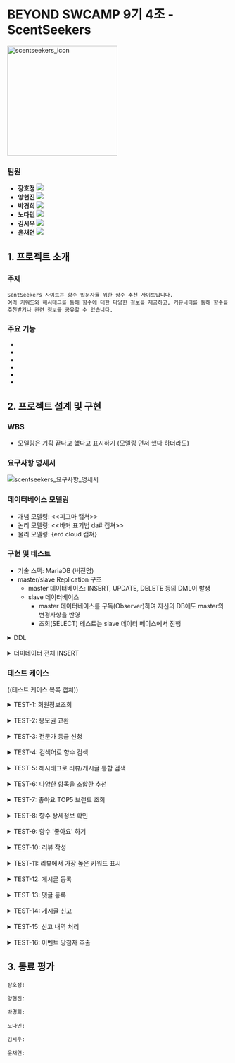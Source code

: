 # BEYOND SWCAMP 9기 4조 - ScentSeekers

<img src="https://github.com/swcamp9thTeam4/scentseekers/assets/33366450/131a0e63-a867-46b5-9db3-fb325e24f916" alt="scentseekers_icon" width="250" />	


### 팀원

- **장호정** [<img src="https://img.shields.io/badge/Github-Link-181717?logo=Github">](https://github.com/hoddeok07)
- **양현진** [<img src="https://img.shields.io/badge/Github-Link-181717?logo=Github">](https://github.com/yanghyeonjin)
- **박경희** [<img src="https://img.shields.io/badge/Github-Link-181717?logo=Github">](https://github.com/iwillbfine)
- **노다민** [<img src="https://img.shields.io/badge/Github-Link-181717?logo=Github">](https://github.com/RohDamin)
- **김시우** [<img src="https://img.shields.io/badge/Github-Link-181717?logo=Github">](https://github.com/siu98)
- **윤채연** [<img src="https://img.shields.io/badge/Github-Link-181717?logo=Github">](https://github.com/yncayn)

## 1. 프로젝트 소개

### 주제

```
SentSeekers 사이트는 향수 입문자를 위한 향수 추천 사이트입니다.
여러 키워드와 해시태그를 통해 향수에 대한 다양한 정보를 제공하고, 커뮤니티를 통해 향수를 추천받거나 관련 정보를 공유할 수 있습니다.
```

### 주요 기능

-
-
-
-
-
-

## 2. 프로젝트 설계 및 구현

### WBS

- 모델링은 기획 끝나고 했다고 표시하기 (모델링 먼저 했다 하더라도)

### 요구사항 명세서

<img src="https://github.com/swcamp9thTeam4/scentseekers/blob/main/%E1%84%8B%E1%85%AD%E1%84%80%E1%85%AE%E1%84%89%E1%85%A1%E1%84%92%E1%85%A1%E1%86%BC_%E1%84%86%E1%85%A7%E1%86%BC%E1%84%89%E1%85%A6%E1%84%89%E1%85%A5.png?raw=true" alt="scentseekers_요구사항_명세서" />	

### 데이터베이스 모델링

- 개념 모델링: <<피그마 캡쳐>>
- 논리 모델링: <<바커 표기법 da# 캡쳐>>
- 물리 모델링: {erd cloud 캡쳐}

### 구현 및 테스트

- 기술 스택: MariaDB (버전명)
- master/slave Replication 구조
  - master 데이터베이스: INSERT, UPDATE, DELETE 등의 DML이 발생
  - slave 데이터베이스
    - master 데이터베이스를 구독(Observer)하여 자신의 DB에도 master의 변경사항을 반영
    - 조회(SELECT) 테스트는 slave 데이터 베이스에서 진행

<details style="margin-bottom:16px;">
<summary>DDL</summary>
    
```sql
DROP TABLE;
DROP TABLE;

CREATE TABLE;
```
</details>

<details style="margin-bottom:16px;">
<summary>더미데이터 전체 INSERT</summary>
    
```sql

```
</details>

### 테스트 케이스

((테스트 케이스 목록 캡쳐))



<details style="margin-bottom:16px;">
<summary>TEST-1: 회원정보조회</summary>
: 회원 가입시 입력한 자신의 정보를 마이페이지에서 조회
    
```sql
```
</details>

<details style="margin-bottom:16px;">
<summary>TEST-2: 응모권 교환</summary>
: 자신의 응모권 포인트를 응모권으로 교환하면 응모권 개수가 증가하고 응모권 포인트가 차감됨
    
```sql
```
</details>

<details style="margin-bottom:16px;">
<summary>TEST-3: 전문가 등급 신청</summary>
: '전문가 인증' 카테고리에서 자격 증명 가능한 파일(자격증, 향수관련업체직원)을 첨부하여 1:1문의 신청 시 관리자가 확인 후 승인하면 전문가 등급 획득
    
```sql
```
</details>

<details style="margin-bottom:16px;">
<summary>TEST-4: 검색어로 향수 검색</summary>
: 브랜드명 '디올' 을 검색하여 향수 정보를 조회한다.
    
```sql
SELECT 
      p.product_brand
    , p.product_name
    , pi_tbl.ingredient_name
    , p.product_price
FROM 
    product p
LEFT JOIN (
    SELECT 
        pii.product_code,
        i.ingredient_name
    FROM 
        ingredient i
    INNER JOIN 
        product_ingredient pii ON i.ingredient_code = pii.ingredient_code
) AS pi_tbl ON pi_tbl.product_code = p.product_code
WHERE 
       p.product_brand LIKE '%디올%'
    OR p.product_name LIKE '%디올%'
    OR pi_tbl.ingredient_name LIKE '%디올%';
   
```

![이름 검색 - 디올](https://github.com/swcamp9thTeam4/scentseekers/assets/140694377/90ae628c-2004-4224-b9ca-142dcd3fe788)

<br/>
: 계열 '머스크' 을 검색하여 해당 계열을 지닌 향수를 조회한다. 

    
```sql
SELECT 
      p.product_brand
    , p.product_name
    , pi_tbl.ingredient_name
    , p.product_price
FROM 
    product p
LEFT JOIN (
    SELECT 
        pii.product_code,
        i.ingredient_name
    FROM 
        ingredient i
    INNER JOIN 
        product_ingredient pii ON i.ingredient_code = pii.ingredient_code
) AS pi_tbl ON pi_tbl.product_code = p.product_code
WHERE 
       p.product_brand LIKE '%머스크%'
    OR p.product_name LIKE '%머스크%'
    OR pi_tbl.ingredient_name LIKE '%머스크%';
```
![계열 검색 - 머스크](https://github.com/swcamp9thTeam4/scentseekers/assets/140694377/91278bea-4235-4e85-ba8f-b82dfefd4bb9)

</details>

<details style="margin-bottom:16px;">
<summary>TEST-5: 해시태그로 리뷰/게시글 통합 검색</summary>
: '시향' 검색을 통해 시향 해시태그를 포함하는 리뷰와 게시글을 통합 조회한다.
    
```sql
```
</details>

<details style="margin-bottom:16px;">
<summary>TEST-6: 다양한 항목을 조합한 추천</summary>
: 향료에 '자스민' 또는 '라벤더' 또는 '샌달우드' 가 들어가는 향수를 조회한다. (유저가 체크박스 등으로 여러 향료를 선택했다고 가정)
    
```sql
```
</details>

<details style="margin-bottom:16px;">
<summary>TEST-7: 좋아요 TOP5 브랜드 조회</summary>
: 좋아요가 많은 순으로 향수 브랜드 5개를 조회한다.
    
```sql
```
</details>

<details style="margin-bottom:16px;">
<summary>TEST-8: 향수 상세정보 확인</summary>
: 제품 코드가 '11'인 향수의 상세정보를 확인한다.
    
```sql
-- 11번 향수 상세정보 조회 (향수 + 사진 url)
SELECT 
    	  a.*
    	, b.product_photo_url
  FROM 
   	product a
  JOIN product_photo b ON a.product_code = b.product_code
 WHERE a.product_code = 11;
  
-- 11번 향수의 향료 조회
SELECT
		  a.product_code
		, a.product_ingredient_ingredientNote 
		, b.ingredient_name
   FROM product_ingredient a
   JOIN ingredient b ON a.product_ingredient_code = b.ingredient_code
  WHERE product_code = 11;

-- 11번 향수의 계열 조회
SELECT
		  a.product_code
		, b.category_type
	FROM product_category a
	JOIN category b ON b.category_code = a.category_code
  WHERE product_code = 11;
```
![test8](https://github.com/swcamp9thTeam4/scentseekers/assets/57509627/389efba0-ee45-48fb-8e97-a4af7b242634)

</details>

<details style="margin-bottom:16px;">
<summary>TEST-9: 향수 '좋아요' 하기</summary>
: 1. 향수에 좋아요를 누르면 향수의 좋아요 수를 1 증가시킨다
<br/>
: 2. 좋아요를 취소한 경우 향수의 좋아요 수를 1 감소시킨다
    
```sql
-- 1. 좋아요 등록
DELIMITER //
CREATE OR REPLACE TRIGGER trg_product_like_after
AFTER INSERT
ON product_like
FOR EACH ROW
BEGIN
  UPDATE product
  SET product_likeCnt  = product_likeCnt + 1
  WHERE product_code  = NEW.product_code ;
END //
DELIMITER ;

-- 2. 좋아요 취소
DELIMITER //
CREATE OR REPLACE TRIGGER trg_product_like_after_delete
AFTER DELETE
ON product_like
FOR EACH ROW
BEGIN
  UPDATE product
  SET product_likeCnt = product_likeCnt - 1
  WHERE product_code = OLD.product_code;
END //
DELIMITER ;
```
![test9](https://github.com/swcamp9thTeam4/scentseekers/assets/57509627/8b31c792-0922-4652-b567-04913b5fd556)

</details>

<details style="margin-bottom:16px;">
<summary>TEST-10: 리뷰 작성</summary>
: 리뷰를 작성하면 등급 및 응모권 포인트가 각각 10점씩 증가 된다.
    
```sql
SELECT * FROM members;

DELIMITER //
CREATE OR REPLACE TRIGGER update_points_after_review_insert
AFTER INSERT ON review
FOR EACH ROW
BEGIN
    -- 포인트 적립/차감 사유 추가 (리뷰 작성 포인트)
    DECLARE review_reason_code INT;
    DECLARE new_grade_code INT;
    SET review_reason_code = (SELECT reason_code FROM reason WHERE reason_name = '리뷰 작성' LIMIT 1);

    IF review_reason_code IS NULL THEN
        INSERT INTO reason (reason_name, reason_pointCriteria) VALUES ('리뷰 작성', 10);
        SET review_reason_code = LAST_INSERT_ID();
    END IF;

    -- 회원의 등급 포인트 및 쿠폰 포인트 업데이트
    UPDATE members
    SET members_gradePoint = members_gradePoint + 10,
        members_couponPoint = COALESCE(members_couponPoint, 0) + 10
    WHERE members_code = NEW.members_code;

    -- 회원의 새로운 등급 계산
    SET new_grade_code = (SELECT members_grade_code
                          FROM members_grade
                          WHERE members_grade_pointCriteria <= (SELECT members_gradePoint FROM members WHERE members_code = NEW.members_code)
                          ORDER BY members_grade_pointCriteria DESC
                          LIMIT 1);

    -- 회원의 등급 업데이트
    UPDATE members
    SET members_grade_code = new_grade_code
    WHERE members_code = NEW.members_code;

    -- 회원의 등급 포인트 내역 기록
    INSERT INTO grade_point (grade_point_change, grade_point_accum, grade_point_date, reason_code, members_code)
    VALUES (10, (SELECT members_gradePoint FROM members WHERE members_code = NEW.members_code), NOW(), review_reason_code, NEW.members_code);

    -- 회원의 쿠폰 포인트 내역 기록
    INSERT INTO coupon_point (coupon_point_change, coupon_point_accum, coupon_point_date, reason_code, members_code)
    VALUES (10, (SELECT members_couponPoint FROM members WHERE members_code = NEW.members_code), NOW(), review_reason_code, NEW.members_code);
END //

DELIMITER ;

-- 테스트 리뷰 데이터 삽입
INSERT INTO review (review_content, review_duration, review_season, review_similarity, review_likeCount, product_code, members_code)
VALUES ('좋은 제품입니다.', '오래가요', '봄', '만족', 5, 1, 5);

INSERT INTO review (review_content, review_duration, review_season, review_similarity, review_likeCount, product_code, members_code)
VALUES ('향이 너무 좋아요', '비슷해요', '여름', '보통', 0, 2, 5);

-- 리뷰 작성 후 포인트 및 등급 조회
SELECT 
    m.members_code,
    m.members_email,
    m.members_name,
    m.members_ageRange,
    m.members_gender,
    m.members_gradePoint,
    m.members_couponPoint,
    m.members_couponPointCnt,
    m.members_declarationCnt,
    m.members_nickname,
    m.members_grade_code,
    g.members_grade_name
FROM members m
JOIN members_grade g ON m.members_grade_code = g.members_grade_code;
```
![10번](https://github.com/swcamp9thTeam4/scentseekers/assets/101093309/8f5c15b6-f0b2-44e4-9d10-978ecff1f1a3)
</details>

<details style="margin-bottom:16px;">
<summary>TEST-11: 리뷰에서 가장 높은 키워드 표시</summary>
: 전체 향수 리뷰에서 가장 높은 키워드를 표시한다. (지속력, 향이 비슷한지, 어울리는 계절)
    
```sql
-- 11번 (1) 전체 향수 리뷰에서높은 키워드 (지속력, 향, 어울리는 계절) + 향수 이름까지 가져오기
SELECT 
    (SELECT review_duration
     FROM review
     GROUP BY review_duration
     ORDER BY COUNT(*) DESC
     LIMIT 1) AS top_duration,
    (SELECT review_similarity
     FROM review
     GROUP BY review_similarity
     ORDER BY COUNT(*) DESC
     LIMIT 1) AS top_similarity,
    (SELECT review_season
     FROM review
     GROUP BY review_season
     ORDER BY COUNT(*) DESC
     LIMIT 1) AS top_season,
    p.product_name
FROM review r
JOIN product p ON r.product_code = p.product_code
LIMIT 1;
```
![11번(1)](https://github.com/swcamp9thTeam4/scentseekers/assets/101093309/463743c7-7243-46e3-9a5d-44ff534c6393)

```sql
-- 11번(2) 향수 종류의 리뷰에서 높은 키워드(지속력, 향, 어울리는 계절) 및 향수 이름 가져오기
SELECT
    r.product_code,
    p.product_name,
    (SELECT review_duration
     FROM review r1
     WHERE r1.product_code = r.product_code
     GROUP BY review_duration
     ORDER BY COUNT(*) DESC
     LIMIT 1) AS top_duration,
    (SELECT review_similarity
     FROM review r2
     WHERE r2.product_code = r.product_code
     GROUP BY review_similarity
     ORDER BY COUNT(*) DESC
     LIMIT 1) AS top_similarity,
    (SELECT review_season
     FROM review r3
     WHERE r3.product_code = r.product_code
     GROUP BY review_season
     ORDER BY COUNT(*) DESC
     LIMIT 1) AS top_season
FROM review r
JOIN product p ON r.product_code = p.product_code
GROUP BY r.product_code, p.product_name;
```
![11번(2)](https://github.com/swcamp9thTeam4/scentseekers/assets/101093309/22c6de82-50fd-4f25-8735-631e7b3a1401)

</details>

<details style="margin-bottom:16px;">
<summary>TEST-12: 게시글 등록</summary>
: 게시글을 등록하면, 회원의 등급/응모권 포인트 내역에 기록되고 회원의 누적 등급 포인트가 10점 추가되며 회원의 현재 등급포인트에 따라 등급을 조정한다.
    
```sql
```
</details>

<details style="margin-bottom:16px;">
<summary>TEST-13: 댓글 등록</summary>
: 댓글이 등록되면, 회원의 등급/응모권 포인트 내역에 기록되고 회원의 누적 응모권 포인트를 5점 증가시킨다.
    
```sql
```
</details>

<details style="margin-bottom:16px;">
<summary>TEST-14: 게시글 신고</summary>
: 게시글을 신고하면 해당 게시글 신고 count 증가한다.
    
```sql
-- 14(1) 게시글 신고하기
SELECT * FROM post;

DELIMITER //

CREATE or replace TRIGGER increase_report_count_after_insert
AFTER INSERT ON report
FOR EACH ROW
BEGIN
    -- 모든 신고에 대해 post 테이블의 report_count를 증가
    UPDATE post
    SET report_count = report_count + 1
    WHERE post_code = NEW.report_postCode;
END //

DELIMITER ;
```
```sql
-- 14(2) count 확인하기
INSERT INTO report (report_category, report_reason, report_date, report_postCode)
VALUES ('POST', '스팸성 게시글', NOW(), 1);

SELECT * FROM post WHERE report_count >= 1;
```
![14번](https://github.com/swcamp9thTeam4/scentseekers/assets/101093309/42909ba7-d2cb-4223-a106-47ef6dd03060)

</details>

<details style="margin-bottom:16px;">
<summary>TEST-15: 신고 내역 처리</summary>
: 글의 신고 횟수가 3번 이상인 경우 게시글을 삭제하고 해당 글을 작성한 회원의 포인트를 50점 차감한다.
    
```sql
-- 15 신고 내역 처리
SELECT * FROM post;
SELECT * FROM members;

DELIMITER //

CREATE or replace PROCEDURE handle_report()
BEGIN
    DECLARE done INT DEFAULT 0;
    DECLARE postId INT;
    DECLARE memberId INT;
    DECLARE reportCursor CURSOR FOR 
        SELECT post_code, members_code 
        FROM post 
        WHERE report_count >= 3;
    
    DECLARE CONTINUE HANDLER FOR NOT FOUND SET done = 1;

    OPEN reportCursor;
    
    read_loop: LOOP
        FETCH reportCursor INTO postId, memberId;
        IF done THEN
            LEAVE read_loop;
        END IF;

        -- 댓글 삭제
        DELETE FROM comments WHERE post_code = postId;
        
        -- 게시글 사진 삭제
        DELETE FROM post_photo WHERE post_code = postId;

        -- 게시글 해시태그 삭제
        DELETE FROM post_hashtag WHERE post_code = postId;

        -- 북마크 삭제
        DELETE FROM bookmark WHERE post_code = postId;

        -- 게시글 좋아요 삭제
        DELETE FROM post_like WHERE post_code = postId;

        -- 게시글 삭제
        DELETE FROM post WHERE post_code = postId;

        -- 해당 회원의 응모 포인트 50점 차감 (마이너스 가능)
        UPDATE members
        SET members_couponPoint = members_couponPoint - 50
        WHERE members_code = memberId;

        -- 응모 포인트 내역에 기록 추가
        INSERT INTO coupon_point (coupon_point_change, coupon_point_accum, coupon_point_date, reason_code, members_code)
        VALUES (-50, (SELECT members_couponPoint FROM members WHERE members_code = memberId), NOW(), 5, memberId);
    END LOOP;

    CLOSE reportCursor;
END //

DELIMITER ;

DROP EVENT IF EXISTS handle_report_event;
CREATE EVENT IF NOT EXISTS handle_report_event
ON SCHEDULE EVERY 1 SECOND
DO
  CALL handle_report();
```
```sql
-- 신고 넣기
INSERT INTO report (report_category, report_reason, report_date, report_postCode)
VALUES ('POST', '스팸성 게시글', NOW(), 1);

INSERT INTO report (report_category, report_reason, report_date, report_postCode)
VALUES ('POST', '목적에 부합하지 않음', NOW(), 8);

INSERT INTO report (report_category, report_reason, report_date, report_postCode)
VALUES ('POST', '스팸성 게시글', NOW(), 8);

SELECT * FROM post WHERE report_count >= 1;

SELECT * FROM post;
SELECT * FROM members;
```
![15번](https://github.com/swcamp9thTeam4/scentseekers/assets/101093309/dc0f7c17-7c83-4fff-bfff-a7ee140f38d4)
</details>

<details style="margin-bottom:16px;">
<summary>TEST-16: 이벤트 당첨자 추출</summary>
: '향고수' 등급의 이벤트 응모 회원 중 5명을 랜덤으로 선택한다.
<br/>
: '향소년' 등급의 이벤트 응모 회원 중 3명을 랜덤으로 선택한다.
<br/>
: '향린이' 등급의 이벤트 응모 회원 중 1명을 랜덤으로 선택한다.
    
```sql
```
</details>

## 3. 동료 평가

```
장호정: 
```

```
양현진: 
```

```
박경희: 
```

```
노다민: 
```

```
김시우: 
```

```
윤채연: 
```
